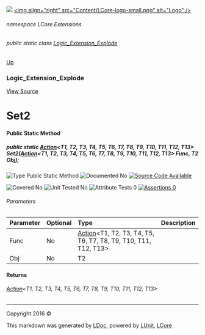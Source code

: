 ![](Content/LCore-banner-small.png "")
[&lt;img align=&quot;right&quot; src=&quot;Content/LCore-logo-small.png&quot; alt=&quot;Logo&quot; /&gt;](../README.md)

###### namespace LCore.Extensions

###### public static class [Logic_Extension_Explode](docs/Logic_Extension_Explode.md)
[Up](docs/Logic_Extension_Explode.md)

### Logic_Extension_Explode
[View Source](Dynamic%20Code/CodeExplode/Logic_Extension_Explode.cs)

# Set2

#### Public Static Method

##### public static <a href="https://msdn.microsoft.com/en-us/library/dd402871.aspx" alt="" target="_blank">Action</a>&lt;T1, T2, T3, T4, T5, T6, T7, T8, T9, T10, T11, T12, T13&gt; Set2(<a href="https://msdn.microsoft.com/en-us/library/dd402871.aspx" alt="" target="_blank">Action</a>&lt;T1, T2, T3, T4, T5, T6, T7, T8, T9, T10, T11, T12, T13&gt; Func, T2 Obj);

![Type Public Static Method](http://b.repl.ca/v1/Type-Public%20Static%20Method-blue.png "")     ![Documented No](http://b.repl.ca/v1/Documented-No-red.png "") [![Source Code Available](http://b.repl.ca/v1/Source%20Code-Available-brightgreen.png "")](Dynamic%20Code/CodeExplode/Logic_Extension_Explode.cs#L3184)

![Covered No](http://b.repl.ca/v1/Covered-No-red.png "") ![Unit Tested No](http://b.repl.ca/v1/Unit%20Tested-No-lightgrey.png "") ![Attribute Tests 0](http://b.repl.ca/v1/Attribute%20Tests-0-lightgrey.png "") [![Assertions 0](http://b.repl.ca/v1/Assertions-0-lightgrey.png "")](Dynamic%20Code/CodeExplode/Logic_Extension_Explode.cs)

###### Parameters

Parameter | Optional | Type | Description
:---  | :---  | :---  | :--- 
Func | No | <a href="https://msdn.microsoft.com/en-us/library/dd402871.aspx" alt="" target="_blank">Action</a>&lt;T1, T2, T3, T4, T5, T6, T7, T8, T9, T10, T11, T12, T13&gt; | 
Obj | No | T2 | 


#### Returns

###### <a href="https://msdn.microsoft.com/en-us/library/dd402871.aspx" alt="" target="_blank">Action</a>&lt;T1, T2, T3, T4, T5, T6, T7, T8, T9, T10, T11, T12, T13&gt;



---

Copyright 2016 &copy; [](../README.md) [](../TableOfContents.md)

This markdown was generated by [LDoc](https://github.com/CodeSingularity/LDoc), powered by [LUnit](https://github.com/CodeSingularity/LUnit), [LCore](https://github.com/CodeSingularity/LCore)
